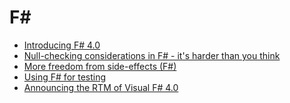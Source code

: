 F#
==
* [Introducing F# 4.0](http://www.infoq.com/news/2015/04/FSharp-4)
* [Null-checking considerations in F# - it's harder than you think](http://latkin.org/blog/2015/05/18/null-checking-considerations-in-f-its-harder-than-you-think/)
* [More freedom from side-effects (F#)](http://www.davesquared.net/2013/11/freedom-from-side-effects-fsharp.html)
* [Using F# for testing](http://fsharpforfunandprofit.com/posts/low-risk-ways-to-use-fsharp-at-work-3/)
* [Announcing the RTM of Visual F# 4.0](http://blogs.msdn.com/b/dotnet/archive/2015/07/20/announcing-the-rtm-of-visual-f-4-0.aspx)